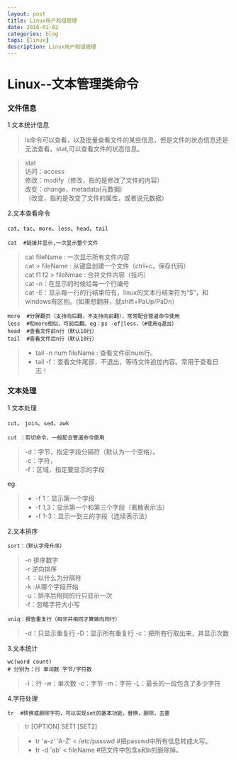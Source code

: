 ```yaml
---
layout: post
title: Linux用户和组管理
date: 2018-01-02
categories: blog
tags: [linux]
description: Linux用户和组管理
---
```


# Linux--文本管理类命令

### 文件信息

1.文本统计信息

> ls命令可以查看，以及批量查看文件的某些信息，但是文件的状态信息还是无法查看。stat,可以查看文件的状态信息。

> stat<br/>
> 访问：access<br/>
> 修改：modify（修改，指的是修改了文件的内容）<br/>
> 改变：change，metadata(元数据)<br/>（改变，指的是改变了文件的属性，或者说元数据）<br/>

2.文本查看命令

`cat`、`tac`、`more`、`less`、`head`、`tail`

```linux
cat  #链接并显示,一次显示整个文件
```

> cat fileName : 一次显示所有文件内容<br/>
> cat > fileName : 从键盘创建一个文件（ctrl+c，保存代码）<br/>
> cat f1 f2 > fileNmae : 合并文件内容（技巧）<br/>
> cat -n：在显示的时候给每一个行编号<br/>
> cat -E：显示每一行的行结束符有，linux的文本行结束符为“$”，和windows有区别。(如果想翻屏，就shift+PaUp/PaDn）<br/>

```linux
more  #分屏翻页（支持向后翻，不支持向前翻），常常配合管道命令使用
less  #和more相似，可前后翻。eg：ps -ef|less，（#使用q退出）
head  #查看文件前n行（默认10行）
tail  #查看文件后n行（默认10行）
```

>- tail -n num fileName : 查看文件前num行。
>- tail -f：查看文件尾部，不退出，等待文件追加内容。常用于查看日志！

### 文本处理

1.文本处理

`cut`、 `join`、`sed`、`awk`

```linux
cut ：剪切命令，一般配合管道命令使用
```

> -d：字节，指定字段分隔符（默认为一个空格）。<br/>
> -c：字符，<br/>
> -f：区域，指定要显示的字段<br/>

eg.
>- -f 1：显示第一个字段
>- -f 1,3：显示第一个和第三个字段（离散表示法）
>- -f 1-3：显示一到三的字段（连续表示法）

2.文本排序

```linux
sort：（默认字母升序）
```

> -n 排序数字<br/>
> -r 逆向排序<br/>
> -t ：以什么为分隔符<br/>
> -k :从哪个字段开始<br/>
> -u：排序后相同的行只显示一次<br/>
> -f：忽略字符大小写<br/>

```linux
uniq：报告重复行（相邻并相同才算做向同行）
```

> -d：只显示重复行
> -D：显示所有重复行
> -c：把所有行取出来，并显示次数

3.文本统计

```linux
wc(word count)
# 分别为：行 单词数 字节/字符数
```

> -l：行
> -w：单次数
> -c：字节
> -m：字符
> -L：最长的一段包含了多少字符

4.字符处理

```linux
tr  #转换或删除字符，可以实现set的基本功能，替换，删除，去重
```

> tr [OPTION] SET1 [SET2]

>- tr 'a-z' 'A-Z' < /etc/passwd #把passwd中所有信息转成大写。
>- tr -d 'ab' < fileName #把文件中包含a和b的删除掉。
